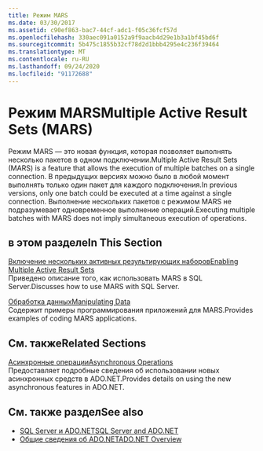 ```yaml
---
title: Режим MARS
ms.date: 03/30/2017
ms.assetid: c90ef863-bac7-44cf-adc1-f05c36fcf57d
ms.openlocfilehash: 330aec091a0152a9f9aacb4d29e1b3a1bf45bd6f
ms.sourcegitcommit: 5b475c1855b32cf78d2d1bbb4295e4c236f39464
ms.translationtype: MT
ms.contentlocale: ru-RU
ms.lasthandoff: 09/24/2020
ms.locfileid: "91172688"
---
```

# <a name="multiple-active-result-sets-mars"></a><span data-ttu-id="f7bad-102">Режим MARS</span><span class="sxs-lookup"><span data-stu-id="f7bad-102">Multiple Active Result Sets (MARS)</span></span>

<span data-ttu-id="f7bad-103">Режим MARS — это новая функция, которая позволяет выполнять несколько пакетов в одном подключении.</span><span class="sxs-lookup"><span data-stu-id="f7bad-103">Multiple Active Result Sets (MARS) is a feature that allows the execution of multiple batches on a single connection.</span></span> <span data-ttu-id="f7bad-104">В предыдущих версиях можно было в любой момент выполнять только один пакет для каждого подключения.</span><span class="sxs-lookup"><span data-stu-id="f7bad-104">In previous versions, only one batch could be executed at a time against a single connection.</span></span> <span data-ttu-id="f7bad-105">Выполнение нескольких пакетов с режимом MARS не подразумевает одновременное выполнение операций.</span><span class="sxs-lookup"><span data-stu-id="f7bad-105">Executing multiple batches with MARS does not imply simultaneous execution of operations.</span></span>  
  
## <a name="in-this-section"></a><span data-ttu-id="f7bad-106">в этом разделе</span><span class="sxs-lookup"><span data-stu-id="f7bad-106">In This Section</span></span>  

 [<span data-ttu-id="f7bad-107">Включение нескольких активных результирующих наборов</span><span class="sxs-lookup"><span data-stu-id="f7bad-107">Enabling Multiple Active Result Sets</span></span>](enabling-multiple-active-result-sets.md)  
 <span data-ttu-id="f7bad-108">Приведено описание того, как использовать MARS в SQL Server.</span><span class="sxs-lookup"><span data-stu-id="f7bad-108">Discusses how to use MARS with SQL Server.</span></span>  
  
 [<span data-ttu-id="f7bad-109">Обработка данных</span><span class="sxs-lookup"><span data-stu-id="f7bad-109">Manipulating Data</span></span>](manipulating-data.md)  
 <span data-ttu-id="f7bad-110">Содержит примеры программирования приложений для MARS.</span><span class="sxs-lookup"><span data-stu-id="f7bad-110">Provides examples of coding MARS applications.</span></span>  
  
## <a name="related-sections"></a><span data-ttu-id="f7bad-111">См. также</span><span class="sxs-lookup"><span data-stu-id="f7bad-111">Related Sections</span></span>  

 [<span data-ttu-id="f7bad-112">Асинхронные операции</span><span class="sxs-lookup"><span data-stu-id="f7bad-112">Asynchronous Operations</span></span>](asynchronous-operations.md)  
 <span data-ttu-id="f7bad-113">Предоставляет подробные сведения об использовании новых асинхронных средств в ADO.NET.</span><span class="sxs-lookup"><span data-stu-id="f7bad-113">Provides details on using the new asynchronous features in ADO.NET.</span></span>  
  
## <a name="see-also"></a><span data-ttu-id="f7bad-114">См. также раздел</span><span class="sxs-lookup"><span data-stu-id="f7bad-114">See also</span></span>

- [<span data-ttu-id="f7bad-115">SQL Server и ADO.NET</span><span class="sxs-lookup"><span data-stu-id="f7bad-115">SQL Server and ADO.NET</span></span>](index.md)
- [<span data-ttu-id="f7bad-116">Общие сведения об ADO.NET</span><span class="sxs-lookup"><span data-stu-id="f7bad-116">ADO.NET Overview</span></span>](../ado-net-overview.md)
